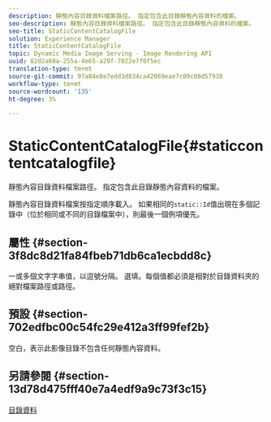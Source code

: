 ```yaml
---
description: 靜態內容目錄資料檔案路徑。 指定包含此目錄靜態內容資料的檔案。
seo-description: 靜態內容目錄資料檔案路徑。 指定包含此目錄靜態內容資料的檔案。
seo-title: StaticContentCatalogFile
solution: Experience Manager
title: StaticContentCatalogFile
topic: Dynamic Media Image Serving - Image Rendering API
uuid: 82d2a68a-255a-4e65-a29f-7022e7f0f5ec
translation-type: tm+mt
source-git-commit: 97a84e8e7edd3d834ca42069eae7c09c00d57938
workflow-type: tm+mt
source-wordcount: '135'
ht-degree: 3%

---
```



# StaticContentCatalogFile{#staticcontentcatalogfile}

靜態內容目錄資料檔案路徑。 指定包含此目錄靜態內容資料的檔案。

靜態內容目錄資料檔案按指定順序載入。 如果相同的`static::Id`值出現在多個記錄中（位於相同或不同的目錄檔案中），則最後一個例項優先。

## 屬性 {#section-3f8dc8d21fa84fbeb71db6ca1ecbdd8c}

一或多個文字字串值，以逗號分隔。 選填。每個值都必須是相對於目錄資料夾的絕對檔案路徑或路徑。

## 預設 {#section-702edfbc00c54fc29e412a3ff99fef2b}

空白，表示此影像目錄不包含任何靜態內容資料。

## 另請參閱 {#section-13d78d475fff40e7a4edf9a9c73f3c15}

[目錄資料](../../../../../is-api/image-catalog/image-serving-api-ref/c-image-catalog-reference/c-overview/c-catalog-data-fields/c-catalog-data-fields.md#concept-b19581028ec44f98b9f5943624403d29)
